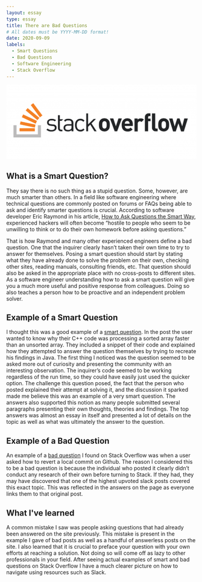 ```yaml
---
layout: essay
type: essay
title: There are Bad Questions
# All dates must be YYYY-MM-DD format!
date: 2020-09-09
labels:
  - Smart Questions
  - Bad Questions
  - Software Engineering
  - Stack Overflow
---
```

<img class="ui medium middle rounded image" src="../images/stack_logo.png">

## What is a Smart Question?
They say there is no such thing as a stupid question. Some, however, are much smarter than others. In a field like software engineering where technical questions are commonly posted on forums or FAQs being able to ask and identify smarter questions is crucial. According to software developer Eric Raymond in his article, [How to Ask Questions the Smart Way](http://www.catb.org/esr/faqs/smart-questions.html), experienced hackers will often become “hostile to people who seem to be unwilling to think or to do their own homework before asking questions.”

That is how Raymond and many other experienced engineers define a bad question. One that the inquirer clearly hasn’t taken their own time to try to answer for themselves. Posing a smart question should start by stating what they have already done to solve the problem on their own, checking other sites, reading manuals, consulting friends, etc. That question should also be asked in the appropriate place with no cross-posts to different sites.  As a software engineer understanding how to ask a smart question will give you a much more useful and positive response from colleagues. Doing so also teaches a person how to be proactive and an independent problem solver.

## Example of a Smart Question
I thought this was a good example of a [smart question](https://stackoverflow.com/questions/11227809/why-is-processing-a-sorted-array-faster-than-processing-an-unsorted-array). In the post the user wanted to know why their C++ code was processing a sorted array faster than an unsorted array. They included a snippet of their code and explained how they attempted to answer the question themselves by trying to recreate his findings in Java. The first thing I noticed was the question seemed to be asked more out of curiosity and presenting the community with an interesting observation. The inquirer’s code seemed to be working regardless of the run time, so they could have easily just used the quicker option. The challenge this question posed, the fact that the person who posted explained their attempt at solving it, and the discussion it sparked made me believe this was an example of a very smart question. The answers also supported this notion as many people submitted several paragraphs presenting their own thoughts, theories and findings. The top answers was almost an essay in itself and presented a lot of details on the topic as well as what was ultimately the answer to the question. 

## Example of a Bad Question
An example of a [bad question](https://stackoverflow.com/questions/57418012/revert-a-local-commit/57418327#57418327) I found on Stack Overflow was when a user asked how to revert a local commit on Github. The reason I considered this to be a bad question is because the individual who posted it clearly didn’t conduct any research of their own before turning to Stack. If they had, they may have discovered that one of the highest upvoted slack posts covered this exact topic. This was reflected in the answers on the page as everyone links them to that original post.

## What I've learned
A common mistake I saw was people asking questions that had already been answered on the site previously. This mistake is present in the example I gave of bad posts as well as a handful of answerless  posts on the site. I also learned that it is crucial to preface your question with your own efforts at reaching a solution. Not doing so will come off as lazy to other professionals in your field. After seeing actual examples of smart and bad questions on Stack Overflow I have a much clearer picture on how to navigate using resources such as Slack. 

